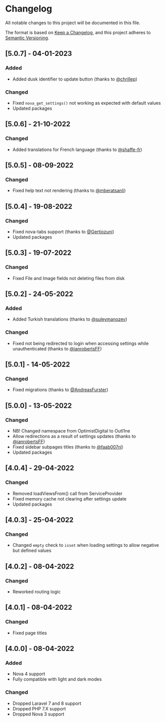 # Changelog

All notable changes to this project will be documented in this file.

The format is based on [Keep a Changelog](https://keepachangelog.com/en/1.0.0/),
and this project adheres to [Semantic Versioning](https://semver.org/spec/v2.0.0.html).

## [5.0.7] - 04-01-2023

### Added

- Added dusk identifier to update button (thanks to [@chrillep](https://github.com/chrillep))

### Changed

- Fixed `nova_get_settings()` not working as expected with default values
- Updated packages

## [5.0.6] - 21-10-2022

### Changed

- Added translations for French language (thanks to [@shaffe-fr](https://github.com/shaffe-fr))

## [5.0.5] - 08-09-2022

### Changed

- Fixed help text not rendering (thanks to [@mberatsanli](https://github.com/mberatsanli))

## [5.0.4] - 19-08-2022

### Changed

- Fixed nova-tabs support (thanks to [@Gertiozuni](https://github.com/Gertiozuni))
- Updated packages

## [5.0.3] - 19-07-2022

### Changed

- Fixed File and Image fields not deleting files from disk

## [5.0.2] - 24-05-2022

### Added

- Added Turkish translations (thanks to [@suleymanozev](https://github.com/suleymanozev))

### Changed

- Fixed not being redirected to login when accessing settings while unauthenticated (thanks to [@ianrobertsFF](https://github.com/ianrobertsFF))

## [5.0.1] - 14-05-2022

### Changed

- Fixed migrations (thanks to [@AndreasFurster](https://github.com/AndreasFurster))

## [5.0.0] - 13-05-2022

### Changed

- NB! Changed namespace from OptimistDigital to Outl1ne
- Allow redirections as a result of settings updates (thanks to [@ianrobertsFF](https://github.com/ianrobertsFF))
- Fixed sidebar subpages titles (thanks to [@faab007nl](https://github.com/faab007nl))
- Updated packages

## [4.0.4] - 29-04-2022

### Changed

- Removed loadViewsFrom() call from ServiceProvider
- Fixed memory cache not clearing after settings update
- Updated packages

## [4.0.3] - 25-04-2022

### Changed

- Changed `empty` check to `isset` when loading settings to allow negative but defined values

## [4.0.2] - 08-04-2022

### Changed

- Reworked routing logic

## [4.0.1] - 08-04-2022

### Changed

- Fixed page titles

## [4.0.0] - 08-04-2022

### Added

- Nova 4 support
- Fully compatible with light and dark modes

### Changed

- Dropped Laravel 7 and 8 support
- Dropped PHP 7.X support
- Dropped Nova 3 support
